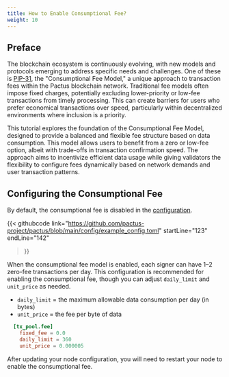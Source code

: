 ```yaml
---
title: How to Enable Consumptional Fee?
weight: 10
---
```


## Preface

The blockchain ecosystem is continuously evolving, with new models and protocols emerging to address specific needs and challenges.
One of these is [PIP-31](https://pips.pactus.org/PIPs/pip-31), the "Consumptional Fee Model," a unique approach to transaction fees
within the Pactus blockchain network.
Traditional fee models often impose fixed charges, potentially excluding lower-priority or low-fee transactions from timely processing. 
This can create barriers for users who prefer economical transactions over speed, particularly within decentralized environments where
inclusion is a priority.

This tutorial explores the foundation of the Consumptional Fee Model, designed to provide a balanced and flexible fee structure based on
data consumption. This model allows users to benefit from a zero or low-fee option, albeit with trade-offs in transaction confirmation speed.
 The approach aims to incentivize efficient data usage while giving validators the flexibility to configure fees dynamically based on network
 demands and user transaction patterns.

## Configuring the Consumptional Fee

By default, the consumptional fee is disabled in the [configuration](https://github.com/pactus-project/pactus/blob/main/config/example_config.toml).

{{< githubcode
   link="https://github.com/pactus-project/pactus/blob/main/config/example_config.toml"
   startLine="123"
   endLine="142"
>}}

When the consumptional fee model is enabled, each signer can have 1–2 zero-fee transactions per day.
This configuration is recommended for enabling the consumptional fee, though you can adjust
`daily_limit` and `unit_price` as needed.

- `daily_limit` = the maximum allowable data consumption per day (in bytes)
- `unit_price` = the fee per byte of data

```toml
  [tx_pool.fee]
    fixed_fee = 0.0
    daily_limit = 360
    unit_price = 0.000005
```

After updating your node configuration, you will need to restart your node to enable the consumptional fee.
